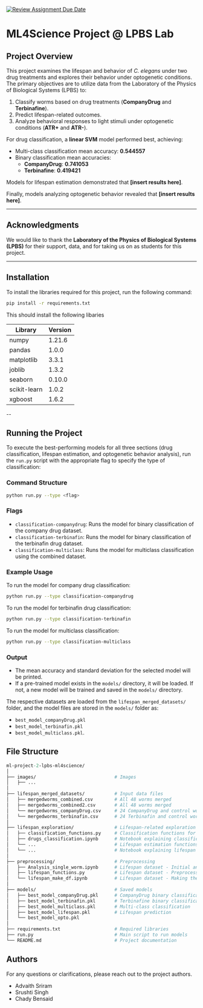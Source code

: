[![Review Assignment Due Date](https://classroom.github.com/assets/deadline-readme-button-22041afd0340ce965d47ae6ef1cefeee28c7c493a6346c4f15d667ab976d596c.svg)](https://classroom.github.com/a/UDdkOEMs)

# ML4Science Project @ LPBS Lab

## Project Overview

This project examines the lifespan and behavior of *C. elegans* under two drug treatments and explores their behavior under optogenetic conditions. The primary objectives are to utilize data from the Laboratory of the Physics of Biological Systems (LPBS) to:

1. Classify worms based on drug treatments (**CompanyDrug** and **Terbinafine**).
2. Predict lifespan-related outcomes.
3. Analyze behavioral responses to light stimuli under optogenetic conditions (**ATR+** and **ATR-**).

For drug classification, a **linear SVM** model performed best, achieving:
- Multi-class classification mean accuracy: **0.544557**
- Binary classification mean accuracies:
  - **CompanyDrug**: **0.741053**
  - **Terbinafine**: **0.419421**

Models for lifespan estimation demonstrated that **[insert results here]**.

Finally, models analyzing optogenetic behavior revealed that **[insert results here]**.

---

## Acknowledgments

We would like to thank the **Laboratory of the Physics of Biological Systems (LPBS)** for their support, data, and for taking us on as students for this project.

---

## Installation

To install the libraries required for this project, run the following command:

```bash
pip install -r requirements.txt
```

This should install the following libaries

Library | Version | 
--- | --- | 
numpy | 1.21.6 |
pandas | 1.0.0 |
matplotlib | 3.3.1 |
joblib | 1.3.2 |
seaborn | 0.10.0 |
scikit-learn | 1.0.2 |
xgboost | 1.6.2 |

--

## Running the Project

To execute the best-performing models for all three sections (drug classification, lifespan estimation, and optogenetic behavior analysis), run the `run.py` script with the appropriate flag to specify the type of classification:

### Command Structure
```bash
python run.py --type <flag>
```

### Flags
- `classification-companydrug`: Runs the model for binary classification of the company drug dataset.
- `classification-terbinafin`: Runs the model for binary classification of the terbinafin drug dataset.
- `classification-multiclass`: Runs the model for multiclass classification using the combined dataset.

### Example Usage
To run the model for company drug classification:
```bash
python run.py --type classification-companydrug
```

To run the model for terbinafin drug classification:
```bash
python run.py --type classification-terbinafin
```

To run the model for multiclass classification:
```bash
python run.py --type classification-multiclass
```

### Output
- The mean accuracy and standard deviation for the selected model will be printed.
- If a pre-trained model exists in the `models/` directory, it will be loaded. If not, a new model will be trained and saved in the `models/` directory.

The respective datasets are loaded from the `lifespan_merged_datasets/` folder, and the model files are stored in the `models/` folder as:
- `best_model_companyDrug.pkl`
- `best_model_terbinafin.pkl`
- `best_model_multiclass.pkl`.

## File Structure 

```graphql
ml-project-2-lpbs-ml4science/
│
├── images/                             # Images
│   ├── ... 
│
├── lifespan_merged_datasets/           # Input data files
│   ├── mergedworms_combined.csv        # All 48 worms merged
│   ├── mergedworms_combined2.csv       # All 48 worms merged
│   └── mergedworms_companyDrug.csv     # 24 CompanyDrug and control worms
│   └── mergedworms_terbinafin.csv      # 24 Terbinafin and control worms
│
├── lifespan_exploration/               # Lifespan-related exploration
│   ├── classification_functions.py     # Classification functions for training model and plotting
│   ├── drugs_classification.ipynb      # Notebook explaining classification
│   └── ...                             # Lifespan estimation functions for training model
│   └── ...                             # Notebook explaining lifespan estimation
│
├── preprocessing/                      # Preprocessing
│   ├── Analysis_single_worm.ipynb      # Lifespan dataset - Initial analysis for feature engineering         
│   ├── lifespan_functions.py           # Lifespan dataset - Preprocessing functions
│   └── lifespan_make_df.ipynb          # Lifespan dataset - Making the dataframe and checking worm death
│
├── models/                             # Saved models
│   ├── best_model_companyDrug.pkl      # CompanyDrug binary classification  
│   ├── best_model_terbinafin.pkl       # Terbinafine binary classification
│   ├── best_model_multiclass.pkl       # Multi-class classification
│   ├── best_model_lifespan.pkl         # Lifespan prediction
│   └── best_model_opto.pkl             
│
├── requirements.txt                    # Required libraries
├── run.py                              # Main script to run models
└── README.md                           # Project documentation
```

## Authors

For any questions or clarifications, please reach out to the project authors.

- Advaith Sriram
- Srushti Singh
- Chady Bensaid